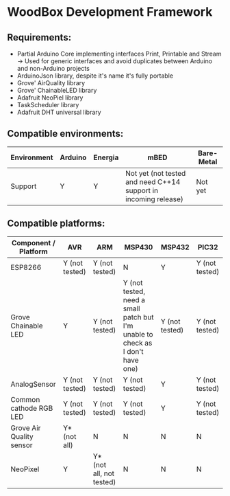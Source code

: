 # WoodBox Development Framework

## Requirements:
- Partial Arduino Core implementing interfaces Print, Printable and Stream -> Used for generic interfaces and avoid duplicates between Arduino and non-Arduino projects
- ArduinoJson library, despite it's name it's fully portable
- Grove' AirQuality library
- Grove' ChainableLED library
- Adafruit NeoPiel library
- TaskScheduler library
- Adafruit DHT universal library

## Compatible environments:

| Environment | Arduino | Energia | mBED                                                            | Bare-Metal |
|-------------|---------|---------|-----------------------------------------------------------------|------------|
| Support     | Y       | Y       | Not yet (not tested and need C++14 support in incoming release) | Not yet    |

## Compatible platforms:

| Component / Platform     | AVR            | ARM                      | MSP430                                                                         | MSP432         | PIC32          |
|--------------------------|----------------|--------------------------|--------------------------------------------------------------------------------|----------------|----------------|
| ESP8266                  | Y (not tested) | Y (not tested)           | N                                                                              | Y              | Y (not tested) |
| Grove Chainable LED      | Y              | Y (not tested)           | Y (not tested, need a small patch but I'm unable to check as I don't have one) | Y (not tested) | Y (not tested) |
| AnalogSensor             | Y (not tested) | Y (not tested)           | Y (not tested)                                                                 | Y              | Y (not tested) |
| Common cathode RGB LED   | Y (not tested) | Y (not tested)           | Y (not tested)                                                                 | Y              | Y (not tested) |
| Grove Air Quality sensor | Y* (not all)   | N                        | N                                                                              | N              | N              |
| NeoPixel                 | Y              | Y* (not all, not tested) | N                                                                              | N              | N              |